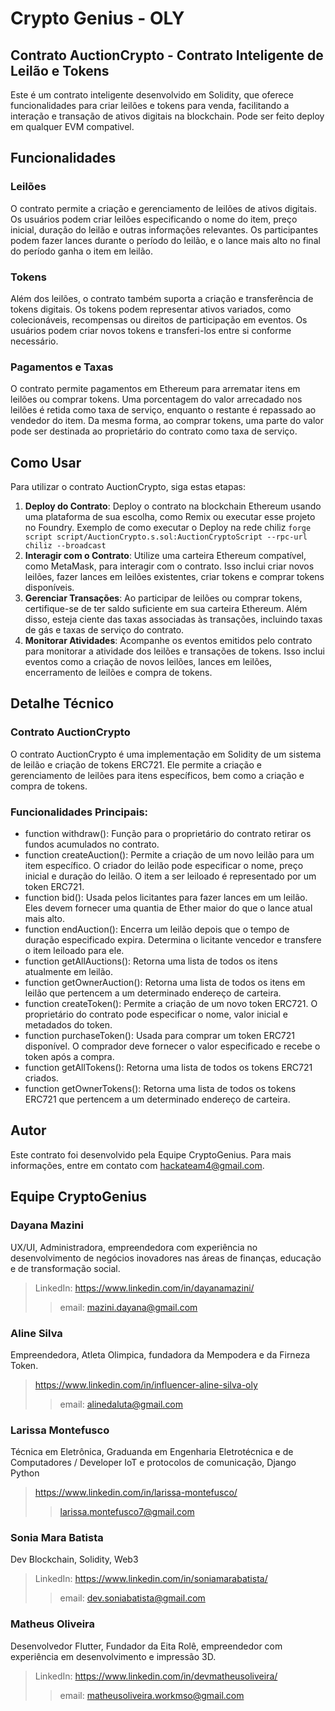 # Crypto Genius - OLY
## Contrato AuctionCrypto - Contrato Inteligente de Leilão e Tokens
Este é um contrato inteligente desenvolvido em Solidity, que oferece funcionalidades para criar leilões e tokens para venda, facilitando a interação e transação de ativos digitais na blockchain. Pode ser feito deploy em qualquer EVM compativel.

## Funcionalidades

### Leilões
O contrato permite a criação e gerenciamento de leilões de ativos digitais. Os usuários podem criar leilões especificando o nome do item, preço inicial, duração do leilão e outras informações relevantes. Os participantes podem fazer lances durante o período do leilão, e o lance mais alto no final do período ganha o item em leilão.

### Tokens
Além dos leilões, o contrato também suporta a criação e transferência de tokens digitais. Os tokens podem representar ativos variados, como colecionáveis, recompensas ou direitos de participação em eventos. Os usuários podem criar novos tokens e transferi-los entre si conforme necessário.

### Pagamentos e Taxas
O contrato permite pagamentos em Ethereum para arrematar itens em leilões ou comprar tokens. Uma porcentagem do valor arrecadado nos leilões é retida como taxa de serviço, enquanto o restante é repassado ao vendedor do item. Da mesma forma, ao comprar tokens, uma parte do valor pode ser destinada ao proprietário do contrato como taxa de serviço.

## Como Usar

Para utilizar o contrato AuctionCrypto, siga estas etapas:
1. **Deploy do Contrato**: Deploy o contrato na blockchain Ethereum usando uma plataforma de sua escolha, como Remix ou executar esse projeto no Foundry.
Exemplo de como executar o Deploy na rede chiliz
`forge script script/AuctionCrypto.s.sol:AuctionCryptoScript --rpc-url chiliz --broadcast`
 2. **Interagir com o Contrato**: Utilize uma carteira Ethereum compatível, como MetaMask, para interagir com o contrato. Isso inclui criar novos leilões, fazer lances em leilões existentes, criar tokens e comprar tokens disponíveis.
3. **Gerenciar Transações**: Ao participar de leilões ou comprar tokens, certifique-se de ter saldo suficiente em sua carteira Ethereum. Além disso, esteja ciente das taxas associadas às transações, incluindo taxas de gás e taxas de serviço do contrato.
4. **Monitorar Atividades**: Acompanhe os eventos emitidos pelo contrato para monitorar a atividade dos leilões e transações de tokens. Isso inclui eventos como a criação de novos leilões, lances em leilões, encerramento de leilões e compra de tokens.

## Detalhe Técnico
### Contrato AuctionCrypto
O contrato AuctionCrypto é uma implementação em Solidity de um sistema de leilão e criação de tokens ERC721. Ele permite a criação e gerenciamento de leilões para itens específicos, bem como a criação e compra de tokens.

### Funcionalidades Principais:
+ function withdraw():
Função para o proprietário do contrato retirar os fundos acumulados no contrato.
+ function createAuction():
Permite a criação de um novo leilão para um item específico.
O criador do leilão pode especificar o nome, preço inicial e duração do leilão.
O item a ser leiloado é representado por um token ERC721.
+ function bid():
Usada pelos licitantes para fazer lances em um leilão.
Eles devem fornecer uma quantia de Ether maior do que o lance atual mais alto.
+ function endAuction():
Encerra um leilão depois que o tempo de duração especificado expira.
Determina o licitante vencedor e transfere o item leiloado para ele.
+ function getAllAuctions():
Retorna uma lista de todos os itens atualmente em leilão.
+ function getOwnerAuction(): 
Retorna uma lista de todos os itens em leilão que pertencem a um determinado endereço de carteira.
+ function createToken():
Permite a criação de um novo token ERC721.
O proprietário do contrato pode especificar o nome, valor inicial e metadados do token.
+ function purchaseToken():
Usada para comprar um token ERC721 disponível.
O comprador deve fornecer o valor especificado e recebe o token após a compra.
+ function getAllTokens():
Retorna uma lista de todos os tokens ERC721 criados.
+ function getOwnerTokens():
Retorna uma lista de todos os tokens ERC721 que pertencem a um determinado endereço de carteira.


## Autor
Este contrato foi desenvolvido pela Equipe CryptoGenius.
Para mais informações, entre em contato com hackateam4@gmail.com.


## Equipe CryptoGenius
### Dayana Mazini
UX/UI, Administradora, empreendedora com experiência no desenvolvimento de negócios inovadores nas áreas de finanças, educação e de transformação social.
> LinkedIn: https://www.linkedin.com/in/dayanamazini/ 
>> email: mazini.dayana@gmail.com

### Aline Silva
Empreendedora, Atleta Olimpica, fundadora da Mempodera e da Firneza Token.
> https://www.linkedin.com/in/influencer-aline-silva-oly
>> email: alinedaluta@gmail.com

### Larissa Montefusco
Técnica em Eletrônica, Graduanda em Engenharia Eletrotécnica e de Computadores / Developer IoT e protocolos de comunicação, Django Python
> https://www.linkedin.com/in/larissa-montefusco/
>> larissa.montefusco7@gmail.com

### Sonia Mara Batista
Dev Blockchain, Solidity, Web3 
> LinkedIn: https://www.linkedin.com/in/soniamarabatista/
>> email: dev.soniabatista@gmail.com

### Matheus Oliveira
Desenvolvedor Flutter,  Fundador da Eita Rolê, empreendedor com experiência em desenvolvimento e impressão 3D.
> LinkedIn: https://www.linkedin.com/in/devmatheusoliveira/
>> email: matheusoliveira.workmso@gmail.com
